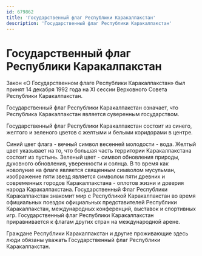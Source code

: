 ```yaml
---
id: 679862
title: 'Государственный флаг Республики Каракалпакстан'
description: 'Государственный флаг Республики Каракалпакстан'
---
```


# Государственный флаг Республики Каракалпакстан

Закон «О Государственном флаге Республики Каракалпакстан» был принят 14 декабря 1992 года на XI сессии Верховного Совета Республики Каракалпакстан.

Государственный флаг Республики Каракалпакстан означает, что Республика Каракалпакстан является суверенным государством.

Государственный флаг Республики Каракалпакстан состоит из синего, желтого и зеленого цветов с желтыми и белыми коридорами в центре.

Синий цвет флага - вечный символ весенней молодости - вода. Желтый цвет указывает на то, что большая часть территории Каракалпакстана состоит из пустынь. Зеленый цвет - символ обновления природы, духовного обновления, уверенности и солнца. В то время как новолуние на флаге является священным символом мусульман, изображение пяти звезд является символом пяти древних и современных городов Каракалпакстана - оплотов жизни и доверия народа Каракалпакстана. Государственный Флаг Республики Каракалпакстан знакомит мир с Республикой Каракалпакстан во время официальных поездок официальных представителей Республики Каракалпакстан, международных конференций, выставок и спортивных игр. Государственный флаг Республики Каракалпакстан приравнивается к флагам других стран на международной арене.

Граждане Республики Каракалпакстан и другие проживающие здесь люди обязаны уважать Государственный флаг Республики Каракалпакстан.
